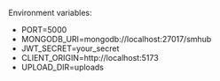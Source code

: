 Environment variables:

- PORT=5000
- MONGODB_URI=mongodb://localhost:27017/smhub
- JWT_SECRET=your_secret
- CLIENT_ORIGIN=http://localhost:5173
- UPLOAD_DIR=uploads


